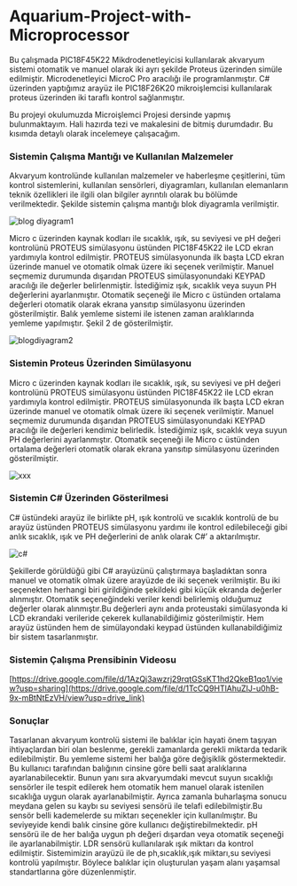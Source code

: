 # Aquarium-Project-with-Microprocessor
Bu çalışmada PIC18F45K22 Mikdrodenetleyicisi kullanılarak akvaryum sistemi otomatik ve manuel olarak iki ayrı şekilde Proteus üzerinden simüle edilmiştir. Microdenetleyici MicroC Pro aracılığı ile programlanmıştır. C# üzerinden yaptığımız arayüz ile PIC18F26K20 mikroişlemcisi kullanılarak proteus üzerinden iki taraflı kontrol sağlanmıştır.

Bu projeyi okulumuzda Microişlemci Projesi dersinde yapmış bulunmaktayım. Hali hazırda tezi ve makalesini de bitmiş durumdadır. Bu kısımda detaylı olarak incelemeye çalışacağım.

### Sistemin Çalışma Mantığı ve Kullanılan Malzemeler

Akvaryum kontrolünde kullanılan malzemeler ve haberleşme çeşitlerini, tüm kontrol sistemlerini, kullanılan sensörleri, diyagramları, kullanılan elemanların teknik özellikleri ile ilgili olan bilgiler ayrıntılı olarak bu bölümde verilmektedir. Şekilde sistemin çalışma mantığı blok diyagramla verilmiştir.

![blog diyagram1](https://github.com/yusufcinarci/Aquarium-Project-with-Microprocessor/assets/77057546/5d8490f8-8b8a-400c-926a-d7e0dd73493e)

Micro c üzerinden kaynak kodları ile sıcaklık, ışık, su seviyesi ve pH değeri kontrolünü PROTEUS simülasyonu üstünden PIC18F45K22 ile LCD ekran yardımıyla kontrol edilmiştir. PROTEUS simülasyonunda ilk başta LCD ekran üzerinde manuel ve otomatik olmak üzere iki seçenek verilmiştir. Manuel seçmemiz durumunda dışarıdan PROTEUS simülasyonundaki KEYPAD aracılığı ile değerler belirlenmiştir. İstediğimiz ışık, sıcaklık veya suyun PH değerlerini ayarlanmıştır. Otomatik seçeneği ile Micro c üstünden ortalama değerleri otomatik olarak ekrana yansıtıp simülasyonu üzerinden gösterilmiştir. Balık yemleme sistemi ile istenen zaman aralıklarında yemleme yapılmıştır. Şekil 2 de gösterilmiştir. 

![blogdiyagram2](https://github.com/yusufcinarci/Aquarium-Project-with-Microprocessor/assets/77057546/990b8516-8bee-4f7d-9486-f04aed2ab151)

### Sistemin Proteus Üzerinden Simülasyonu

Micro c üzerinden kaynak kodları ile sıcaklık, ışık, su seviyesi ve pH değeri kontrolünü PROTEUS simülasyonu üstünden PIC18F45K22 ile LCD ekran yardımıyla kontrol edilmiştir. PROTEUS simülasyonunda ilk başta LCD ekran üzerinde manuel ve otomatik olmak üzere iki seçenek verilmiştir. Manuel seçmemiz durumunda dışarıdan PROTEUS simülasyonundaki KEYPAD aracılığı ile değerleri kendimiz belirledik. İstediğimiz ışık, sıcaklık veya suyun PH değerlerini ayarlanmıştır. Otomatik seçeneği ile Micro c üstünden ortalama değerleri otomatik olarak ekrana yansıtıp simülasyonu üzerinden gösterilmiştir. 

![xxx](https://github.com/yusufcinarci/Aquarium-Project-with-Microprocessor/assets/77057546/0577cc69-c513-4a99-bbce-c7320a9c788f)

### Sistemin C# Üzerinden Gösterilmesi

C# üstündeki arayüz ile birlikte pH, ışık kontrolü ve sıcaklık kontrolü de bu arayüz üstünden PROTEUS simülasyonu yardımı ile kontrol edilebileceği gibi anlık sıcaklık, ışık ve PH değerlerini de anlık olarak C#’ a aktarılmıştır.

![c#](https://github.com/yusufcinarci/Aquarium-Project-with-Microprocessor/assets/77057546/829f465c-c3b9-47e0-8523-815436c30e0c)

Şekillerde görüldüğü gibi C# arayüzünü çalıştırmaya başladıktan sonra manuel ve otomatik olmak üzere arayüzde de iki seçenek verilmiştir. Bu iki seçenekten herhangi biri girildiğinde şekildeki gibi küçük ekranda değerler alınmıştır. Otomatik seçeneğindeki veriler kendi belirlemiş olduğumuz değerler olarak alınmıştır.Bu değerleri aynı anda proteustaki simülasyonda ki LCD ekrandaki  verileride  çekerek kullanabildiğimiz gösterilmiştir. Hem arayüz üstünden hem de simülayondaki keypad üstünden kullanabildiğimiz bir sistem tasarlanmıştır.

### Sistemin Çalışma Prensibinin Videosu 

[https://drive.google.com/file/d/1AzQj3awzrj29rqtGSsKT1hd2QkeB1qo1/view?usp=sharing](https://drive.google.com/file/d/1TcCQ9HTlAhuZIJ-u0hB-9x-mBtNtEzVH/view?usp=drive_link)

### Sonuçlar

Tasarlanan akvaryum kontrolü sistemi ile balıklar için hayati önem taşıyan ihtiyaçlardan biri olan beslenme, gerekli zamanlarda gerekli miktarda tedarik edilebilmiştir. Bu yemleme sistemi her balığa göre değişiklik göstermektedir. Bu kullanıcı tarafından balığının cinsine göre belli saat aralıklarına ayarlanabilecektir. Bunun yanı sıra akvaryumdaki mevcut suyun sıcaklığı sensörler ile tespit edilerek hem otomatik hem manuel olarak istenilen sıcaklığa uygun olarak ayarlanabilmiştir. Ayrıca zamanla buharlaşma sonucu meydana gelen su kaybı su seviyesi sensörü ile telafi edilebilmiştir.Bu sensör belli kademelerde su miktarı seçenekler için kullanılmıştır. Bu seviyeyide kendi balık cinsine göre kullanıcı değiştirebilmektedir. pH sensörü ile de her balığa uygun ph değeri dışardan veya otomatik seçeneği ile ayarlanabilmiştir. LDR sensörü kullanılarak ışık miktarı da kontrol edilmiştir. Sistemimizin arayüzü ile de ph,sıcaklık,ışık miktarı,su seviyesi kontrolü yapılmıştır.  Böylece balıklar için oluşturulan yaşam alanı yaşamsal standartlarına göre düzenlenmiştir. 
